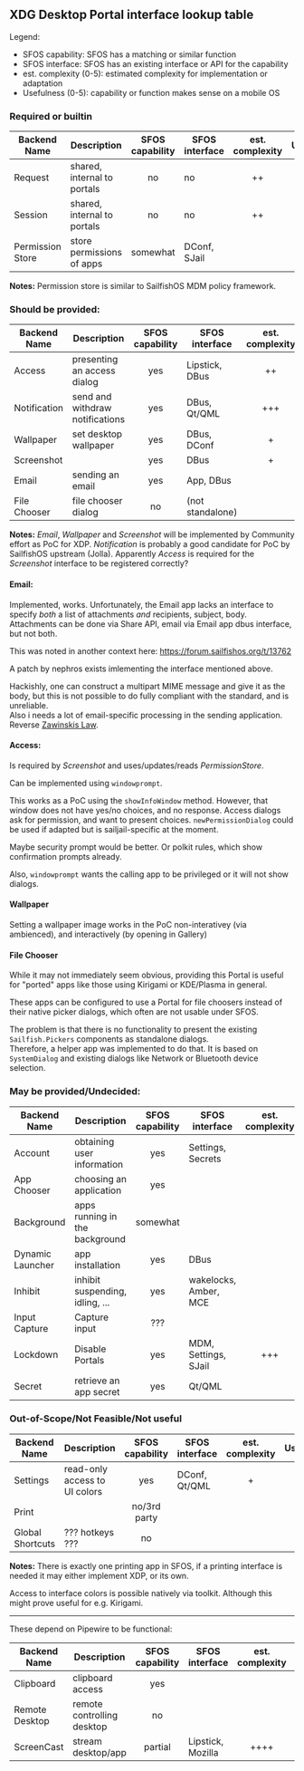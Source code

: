 ## XDG Desktop Portal interface lookup table

Legend:

 - SFOS capability: SFOS has a matching or similar function
 - SFOS interface:  SFOS has an existing interface or API for the capability
 - est. complexity (0-5): estimated complexity for implementation or adaptation
 - Usefulness (0-5): capability or function makes sense on a mobile OS


### Required or builtin

| Backend Name      | Description                     | SFOS capability | SFOS interface | est. complexity | Usefulness |
| ----------------- | ---------------------------     | :-------------: | -------------- | :-------------: | :--------: |
|  Request          | shared, internal to portals     |      no         |     no         |     ++          | required   |
|  Session          | shared, internal to portals     |      no         |     no         |     ++          | required   |
|  Permission Store | store permissions of apps       |  somewhat       | DConf, SJail   |                 |            |

**Notes:**
Permission store is similar to SailfishOS MDM policy framework.

### Should be provided:
| Backend Name      | Description                     | SFOS capability | SFOS interface | est. complexity | Usefulness |
| ----------------- | ---------------------------     | :-------------: | -------------- | :-------------: | :--------: |
|  Access           | presenting an access dialog     |  yes            | Lipstick, DBus |   ++            |            |
|  Notification     | send and withdraw notifications |  yes            | DBus, Qt/QML   |   +++           |  ++++      |
|  Wallpaper        | set desktop wallpaper           |  yes            | DBus, DConf    |   +             |  +++       |
|  Screenshot       |                                 |  yes            | DBus           |   +             |            |
|  Email            | sending an email                |  yes            | App, DBus      |                 |            |
|  File Chooser     | file chooser dialog             |  no             | (not standalone) |               |            |

**Notes:**
*Email*, *Wallpaper* and *Screenshot* will be implemented by Community effort as PoC for XDP.
*Notification* is probably a good candidate for PoC by SailfishOS upstream (Jolla).
Apparently *Access* is required for the *Screenshot* interface to be registered correctly?

#### Email:
Implemented, works.
Unfortunately, the Email app lacks an interface to specify *both* a list of
attachments *and* recipients, subject, body.
Attachments can be done via Share API, email via Email app dbus interface, but not both.

This was noted in another context here:
https://forum.sailfishos.org/t/13762

A patch by nephros exists imlementing the interface mentioned above.

Hackishly, one can construct a multipart MIME message and give it as the body, but this is not
possible to do fully compliant with the standard, and is unreliable.  
Also i needs a lot of email-specific processing in the sending application.
Reverse [Zawinskis Law](https://www.catb.org/jargon/html/Z/Zawinskis-Law.html).

#### Access:
Is required by *Screenshot* and uses/updates/reads *PermissionStore*.

Can be implemented using `windowprompt`.

This works as a PoC using the `showInfoWindow` method. However, that window does
not have yes/no choices, and no response. Access dialogs ask for permission,
and want to present choices.
`newPermissionDialog` could be used if adapted but is sailjail-specific at the moment.

Maybe security prompt would be better. Or polkit rules, which show confirmation prompts already.

Also, `windowprompt` wants the calling app to be privileged or it will not show dialogs.

#### Wallpaper
Setting a wallpaper image works in the PoC non-interativey (via ambienced), and
interactively (by opening in Gallery)

#### File Chooser
While it may not immediately seem obvious, providing this Portal is useful for
"ported" apps like those using Kirigami or KDE/Plasma in general.

These apps can be configured to use a Portal for file choosers instead of their
native picker dialogs, which often are not usable under SFOS.

The problem is that there is no functionality to present the existing
`Sailfish.Pickers` components as standalone dialogs.  
Therefore, a helper app was implemented to do that. It is based on
`SystemDialog` and existing dialogs like Network or Bluetooth device selection.

### May be provided/Undecided:

| Backend Name      | Description                     | SFOS capability | SFOS interface | est. complexity | Usefulness |
| ----------------- | ---------------------------     | :-------------: | -------------- | :-------------: | :--------: |
|  Account          | obtaining user information      |  yes            | Settings, Secrets |              |            |
|  App Chooser      | choosing an application         |  yes            |                |                 |            |
|  Background       | apps running in the background  |  somewhat       |                |                 |            |
|  Dynamic Launcher | app installation                |  yes            | DBus           |                 |            |
|  Inhibit          | inhibit suspending, idling, ... |  yes            | wakelocks, Amber, MCE |          |            |
|  Input Capture    | Capture input                   |  ???            |                |                 |            |
|  Lockdown         | Disable Portals                 |  yes            | MDM, Settings, SJail | +++       |            |
|  Secret           | retrieve an app secret          |  yes            | Qt/QML         |                 |            |


### Out-of-Scope/Not Feasible/Not useful

| Backend Name      | Description                     | SFOS capability | SFOS interface | est. complexity | Usefulness |
| ----------------- | ---------------------------     | :-------------: | -------------- | :-------------: | :--------: |
|  Settings         | read-only access to UI colors   |  yes            | DConf, Qt/QML  |   +             |  +         |
|  Print            |                                 |  no/3rd party   |                |                 |            |
|  Global Shortcuts | ??? hotkeys ???                 |  no             |                |                 |            |

**Notes:**
There is exactly one printing app in SFOS, if a printing interface is needed it may either implement XDP, or its own.

Access to interface colors is possible natively via toolkit. Although this might prove useful for e.g. Kirigami.

----

These depend on Pipewire to be functional:

| Backend Name      | Description                     | SFOS capability | SFOS interface | est. complexity | Usefulness |
| ----------------- | ---------------------------     | :-------------: | -------------- | :-------------: | :--------: |
|  Clipboard        | clipboard access                |  yes            |                |                 |            |
|  Remote Desktop   | remote controlling desktop      |  no             |                |                 |  ++        |
|  ScreenCast       | stream desktop/app              |  partial        | Lipstick, Mozilla |  ++++        |  ++++      |
